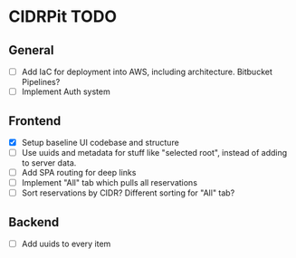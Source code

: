 # CIDRPit TODO

## General

* [ ] Add IaC for deployment into AWS, including architecture. Bitbucket Pipelines?
* [ ] Implement Auth system

## Frontend

* [x] Setup baseline UI codebase and structure
* [ ] Use uuids and metadata for stuff like "selected root", instead of adding to server data.
* [ ] Add SPA routing for deep links
* [ ] Implement "All" tab which pulls all reservations
* [ ] Sort reservations by CIDR? Different sorting for "All" tab?

## Backend

* [ ] Add uuids to every item
